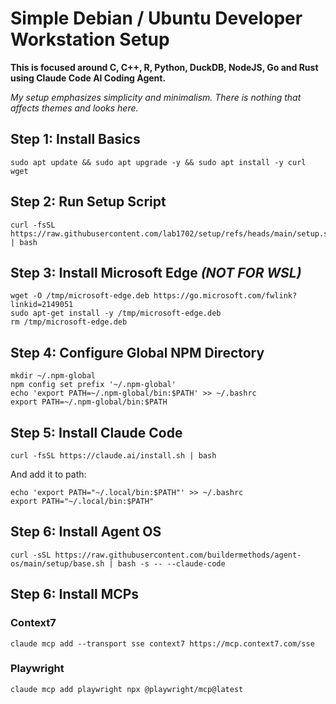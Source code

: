 # Simple Debian / Ubuntu Developer Workstation Setup

**This is focused around C, C++, R, Python, DuckDB, NodeJS, Go and Rust using Claude Code AI Coding Agent.**

*My setup emphasizes simplicity and minimalism. There is nothing that affects themes and looks here.*

## Step 1: Install Basics

    sudo apt update && sudo apt upgrade -y && sudo apt install -y curl wget

## Step 2: Run Setup Script

    curl -fsSL https://raw.githubusercontent.com/lab1702/setup/refs/heads/main/setup.sh | bash

## Step 3: Install Microsoft Edge ***(NOT FOR WSL)***

    wget -O /tmp/microsoft-edge.deb https://go.microsoft.com/fwlink?linkid=2149051
    sudo apt-get install -y /tmp/microsoft-edge.deb
    rm /tmp/microsoft-edge.deb

## Step 4: Configure Global NPM Directory

    mkdir ~/.npm-global
    npm config set prefix '~/.npm-global'
    echo 'export PATH=~/.npm-global/bin:$PATH' >> ~/.bashrc
    export PATH=~/.npm-global/bin:$PATH

## Step 5: Install Claude Code

    curl -fsSL https://claude.ai/install.sh | bash

And add it to path:

    echo 'export PATH="~/.local/bin:$PATH"' >> ~/.bashrc
    export PATH="~/.local/bin:$PATH"

## Step 6: Install Agent OS

    curl -sSL https://raw.githubusercontent.com/buildermethods/agent-os/main/setup/base.sh | bash -s -- --claude-code

## Step 6: Install MCPs

### Context7

    claude mcp add --transport sse context7 https://mcp.context7.com/sse

### Playwright

    claude mcp add playwright npx @playwright/mcp@latest

